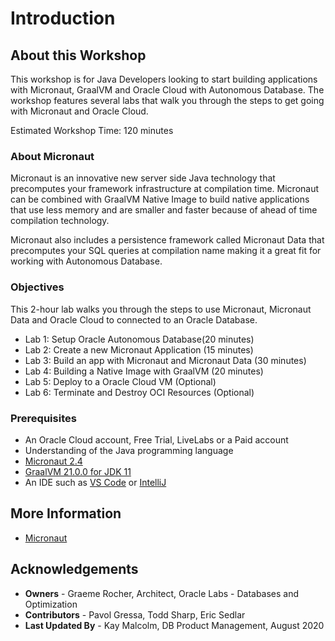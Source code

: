 # Introduction

## About this Workshop
This workshop is for Java Developers looking to start building applications with Micronaut, GraalVM and Oracle Cloud with Autonomous Database. The workshop features several labs that walk you through the
steps to get going with Micronaut and Oracle Cloud.

Estimated Workshop Time: 120 minutes

### About Micronaut
Micronaut is an innovative new server side Java technology that precomputes your framework infrastructure at compilation time. Micronaut can be combined with GraalVM Native Image to build native applications that use less memory and are smaller and faster because of ahead of time compilation technology.

Micronaut also includes a persistence framework called Micronaut Data that precomputes your SQL queries at compilation name making it a great fit for working with Autonomous Database.

  <!-- [Video](youtube:zNKxJjkq0Pw) -->

### Objectives

This 2-hour lab walks you through the steps to use Micronaut, Micronaut Data
and Oracle Cloud to connected to an Oracle Database.

- Lab 1: Setup Oracle Autonomous Database(20 minutes)
- Lab 2: Create a new Micronaut Application (15 minutes)
- Lab 3: Build an app with Micronaut and Micronaut Data (30 minutes)
- Lab 4: Building a Native Image with GraalVM (20 minutes)
- Lab 5: Deploy to a Oracle Cloud VM (Optional)
- Lab 6: Terminate and Destroy OCI Resources (Optional)

### Prerequisites
- An Oracle Cloud account, Free Trial, LiveLabs or a Paid account
- Understanding of the Java programming language
- [Micronaut 2.4](https://micronaut.io/download.html) 
- [GraalVM 21.0.0 for JDK 11](https://www.graalvm.org/docs/getting-started-with-graalvm/) 
- An IDE such as [VS Code](https://code.visualstudio.com/) or [IntelliJ](https://www.jetbrains.com/idea/download/#section=mac)

## More Information
- [Micronaut](https://micronaut.io/)

## Acknowledgements
- **Owners** - Graeme Rocher, Architect, Oracle Labs - Databases and Optimization
- **Contributors** - Pavol Gressa, Todd Sharp, Eric Sedlar
- **Last Updated By** - Kay Malcolm, DB Product Management, August 2020
